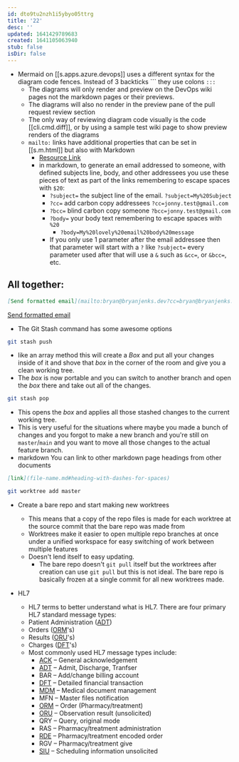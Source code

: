```yaml
---
id: dto9tu2nzh1i5ybyo05ttrg
title: '22'
desc: ''
updated: 1641429789683
created: 1641105063940
stub: false
isDir: false
---
```


- Mermaid on [[s.apps.azure.devops]] uses a different syntax for the diagram code fences. Instead of 3 backticks \`\`\`  they use colons `:::`
  - The diagrams will only render and preview on the DevOps wiki pages not the markdown pages or their previews.
  - The diagrams will also no render in the preview pane of the pull request review section
  - The only way of reviewing diagram code visually is the code [[cli.cmd.diff]], or by using a sample test wiki page to show preview renders of the diagrams
  - `mailto:` links have additional properties that can be set in [[s.m.html]] but also with Markdown
    - [Resource Link](https://css-tricks.com/snippets/html/mailto-links/)
    - in markdown, to generate an email addressed to someone, with defined subjects line, body, and other addressees you use these pieces of text as part of the links remembering to escape spaces with `$20`:
      - `?subject=` the subject line of the email. `?subject=My%20Subject`
      - `?cc=` add carbon copy addressees `?cc=jonny.test@gmail.com`
      - `?bcc=` blind carbon copy someone `?bcc=jonny.test@gmail.com`
      - `?body=` your body text remembering to escape spaces with `%20`
        - `?body=My%20lovely%20email%20body%20message`
      -  If you only use 1 parameter after the email addressee then that parameter will start with a `?` like `?subject=` every parameter used after that will use a `&` such as `&cc=`, or `&bcc=`, etc.

## All together:

```markdown
[Send formatted email](mailto:bryan@bryanjenks.dev?cc=bryan@bryanjenks.dev&bcc=bryan@bryanjenks.dev&subject=My%20Subject%20Line&body=My%20lovely%20email%20body%20message)
```

[Send formatted email](mailto:bryan@bryanjenks.dev?cc=bryan@bryanjenks.dev&bcc=bryan@bryanjenks.dev&subject=My%20Subject%20Line&body=My%20lovely%20email%20body%20message)


- The Git Stash command has some awesome options

```bash
git stash push 
```
- like an array method this will create a _Box_ and put all your changes inside of it and shove that _box_ in the corner of the room and give you a clean working tree.
- The _box_ is now portable and you can switch to another branch and open the _box_ there and take out all of the changes.

```bash
git stash pop
```

- This opens the _box_ and applies all those stashed changes to the current working tree.
- This is very useful for the situations where maybe you made a bunch of changes and you forgot to make a new branch and you're still on `master`/`main` and you want to move all those changes to the actual feature branch.
- markdown You can link to other markdown page headings from other documents

```markdown
[link](file-name.md#heading-with-dashes-for-spaces)
```

```bash
git worktree add master
```

- Create a bare repo and start making new worktrees
  - This means that a copy of the repo files is made for each worktree at the source commit that the bare repo was made from
  - Worktrees make it easier to open multiple repo branches at once under a unified workspace for easy switching of work between multiple features
  - Doesn't lend itself to easy updating.
    - The bare repo doesn't `git pull` itself but the worktrees after creation can use `git pull` but this is not ideal. The bare repo is basically frozen at a single commit for all new worktrees made.

- HL7
  - HL7 terms to better understand what is HL7. There are four primary HL7 standard message types:
  - Patient Administration ([ADT](http://www.corepointhealth.com/resource-center/hl7-resources/hl7-adt))
  - Orders ([ORM](http://www.corepointhealth.com/resource-center/hl7-resources/hl7-orm-message)'s)
  - Results ([ORU](http://www.corepointhealth.com/resource-center/hl7-resources/hl7-oru-message)'s)
  - Charges ([DFT](http://www.corepointhealth.com/resource-center/hl7-resources/hl7-dft-detail-financial-transaction)'s)
  - Most commonly used HL7 message types include:
    - [ACK](https://corepointhealth.com/resource-center/hl7-resources/hl7-acknowledgement-ack) – General acknowledgement
    - [ADT](https://corepointhealth.com/resource-center/hl7-resources/hl7-adt) – Admit, Discharge, Tranfser
    - BAR – Add/change billing account
    - [DFT](https://corepointhealth.com/resource-center/hl7-resources/hl7-dft-detail-financial-transaction) – Detailed financial transaction
    - [MDM](https://corepointhealth.com/resource-center/hl7-resources/hl7-mdm-message) – Medical document management
    - MFN – Master files notification
    - [ORM](https://corepointhealth.com/resource-center/hl7-resources/hl7-orm-message) – Order (Pharmacy/treatment)
    - [ORU](https://corepointhealth.com/resource-center/hl7-resources/hl7-oru-message) – Observation result (unsolicited)
    - QRY – Query, original mode
    - RAS – Pharmacy/treatment administration
    - [RDE](https://corepointhealth.com/resource-center/hl7-resources/hl7-rde-message-pharmacy) – Pharmacy/treatment encoded order
    - RGV – Pharmacy/treatment give
    - [SIU](https://corepointhealth.com/resource-center/hl7-resources/hl7-siu-message) – Scheduling information unsolicited

